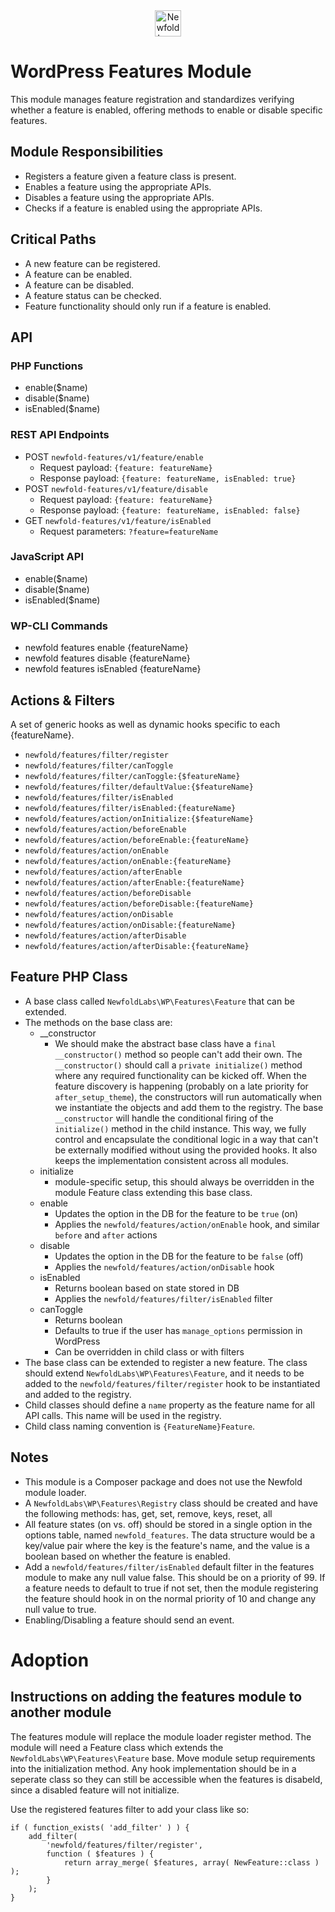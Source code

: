 <div style="text-align: center;">
 <a href="https://newfold.com/" target="_blank">
  <img src="https://newfold.com/content/experience-fragments/newfold/site-header/master/_jcr_content/root/header/logo.coreimg.svg/1621395071423/newfold-digital.svg" alt="Newfold Logo" title="Newfold Digital" height="42" />
 </a>
</div>

# WordPress Features Module

This module manages feature registration and standardizes verifying whether a feature is enabled, offering methods to enable or disable specific features.

## Module Responsibilities
- Registers a feature given a feature class is present.
- Enables a feature using the appropriate APIs.
- Disables a feature using the appropriate APIs.
- Checks if a feature is enabled using the appropriate APIs.

## Critical Paths
- A new feature can be registered.
- A feature can be enabled.
- A feature can be disabled.
- A feature status can be checked.
- Feature functionality should only run if a feature is enabled.

## API

### PHP Functions
- enable($name)
- disable($name)
- isEnabled($name)

### REST API Endpoints
- POST `newfold-features/v1/feature/enable`
  - Request payload: `{feature: featureName}`
  - Response payload: `{feature: featureName, isEnabled: true}`
- POST `newfold-features/v1/feature/disable`
  - Request payload: `{feature: featureName}`
  - Response payload: `{feature: featureName, isEnabled: false}`
- GET `newfold-features/v1/feature/isEnabled`
  - Request parameters: `?feature=featureName`

### JavaScript API
- enable($name)
- disable($name)
- isEnabled($name)

### WP-CLI Commands
- newfold features enable {featureName}
- newfold features disable {featureName}
- newfold features isEnabled {featureName}

## Actions & Filters
A set of generic hooks as well as dynamic hooks specific to each {featureName}.
- `newfold/features/filter/register`
- `newfold/features/filter/canToggle`
- `newfold/features/filter/canToggle:{$featureName}`
- `newfold/features/filter/defaultValue:{$featureName}`
- `newfold/features/filter/isEnabled`
- `newfold/features/filter/isEnabled:{featureName}`
- `newfold/features/action/onInitialize:{$featureName}`
- `newfold/features/action/beforeEnable`
- `newfold/features/action/beforeEnable:{featureName}`
- `newfold/features/action/onEnable`
- `newfold/features/action/onEnable:{featureName}`
- `newfold/features/action/afterEnable`
- `newfold/features/action/afterEnable:{featureName}`
- `newfold/features/action/beforeDisable`
- `newfold/features/action/beforeDisable:{featureName}`
- `newfold/features/action/onDisable`
- `newfold/features/action/onDisable:{featureName}`
- `newfold/features/action/afterDisable`
- `newfold/features/action/afterDisable:{featureName}`

## Feature PHP Class
- A base class called `NewfoldLabs\WP\Features\Feature` that can be extended.
- The methods on the base class are:
  - __constructor
    - We should make the abstract base class have a `final __constructor()` method so people can't add their own. The `__constructor()` should call a `private initialize()` method where any required functionality can be kicked off. When the feature discovery is happening (probably on a late priority for `after_setup_theme`), the constructors will run automatically when we instantiate the objects and add them to the registry. The base `__constructor` will handle the conditional firing of the `initialize()` method in the child instance. This way, we fully control and encapsulate the conditional logic in a way that can't be externally modified without using the provided hooks. It also keeps the implementation consistent across all modules.
  - initialize
    - module-specific setup, this should always be overridden in the module Feature class extending this base class.  
  - enable
    - Updates the option in the DB for the feature to be `true` (on)
    - Applies the `newfold/features/action/onEnable` hook, and similar `before` and `after` actions
  - disable
    - Updates the option in the DB for the feature to be `false` (off)
    - Applies the `newfold/features/action/onDisable` hook
  - isEnabled
    - Returns boolean based on state stored in DB
    - Applies the `newfold/features/filter/isEnabled` filter
  - canToggle
    - Returns boolean
    - Defaults to true if the user has `manage_options` permission in WordPress
    - Can be overridden in child class or with filters
- The base class can be extended to register a new feature. The class should extend `NewfoldLabs\WP\Features\Feature`, and it needs to be added to the `newfold/features/filter/register` hook to be instantiated and added to the registry.
- Child classes should define a `name` property as the feature name for all API calls. This name will be used in the registry.
- Child class naming convention is `{FeatureName}Feature`.

## Notes
- This module is a Composer package and does not use the Newfold module loader.
- A `NewfoldLabs\WP\Features\Registry` class should be created and have the following methods: has, get, set, remove, keys, reset, all
- All feature states (on vs. off) should be stored in a single option in the options table, named `newfold_features`. The data structure would be a key/value pair where the key is the feature's name, and the value is a boolean based on whether the feature is enabled.
- Add a `newfold/features/filter/isEnabled` default filter in the features module to make any null value false. This should be on a priority of 99. If a feature needs to default to true if not set, then the module registering the feature should hook in on the normal priority of 10 and change any null value to true.
- Enabling/Disabling a feature should send an event.

# Adoption

## Instructions on adding the features module to another module
The features module will replace the module loader register method. The module will need a Feature class which extends the `NewfoldLabs\WP\Features\Feature` base. Move module setup requirements into the initialization method. Any hook implementation should be in a seperate class so they can still be accessible when the features is disabeld, since a disabled feature will not initialize.

Use the registered features filter to add your class like so:
```
if ( function_exists( 'add_filter' ) ) {
	add_filter(
		'newfold/features/filter/register',
		function ( $features ) {
			return array_merge( $features, array( NewFeature::class ) );
		}
	);
}
```